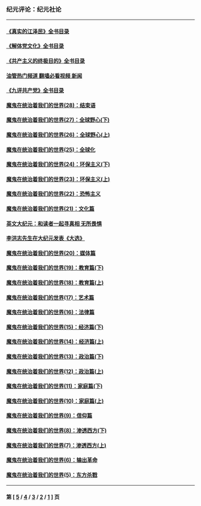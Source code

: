 ### 纪元评论：纪元社论
---
#### [《真实的江泽民》全书目录](../../pages/nsc422/n13721399.md?07120330) 
#### [《解体党文化》全书目录](../../pages/nsc422/n13721157.md?07120330) 
#### [《共产主义的终极目的》全书目录](../../pages/nsc422/n13721048.md?07120330) 
#### [油管热门频道 翻墙必看视频 新闻](ok?07120330)
#### [《九评共产党》全书目录](../../pages/nsc422/n13708085.md?07120330) 
#### [魔鬼在统治着我们的世界(28)：结束语](../../pages/nsc422/n10936246.md?07120330) 
#### [魔鬼在统治着我们的世界(27)：全球野心(下)](../../pages/nsc422/n10928319.md?07120330) 
#### [魔鬼在统治着我们的世界(26)：全球野心(上)](../../pages/nsc422/n10900318.md?07120330) 
#### [魔鬼在统治着我们的世界(25)：全球化](../../pages/nsc422/n10788205.md?07120330) 
#### [魔鬼在统治着我们的世界(24)：环保主义(下)](../../pages/nsc422/n10695307.md?07120330) 
#### [魔鬼在统治着我们的世界(23)：环保主义(上)](../../pages/nsc422/n10688613.md?07120330) 
#### [魔鬼在统治着我们的世界(22)：恐怖主义](../../pages/nsc422/n10614727.md?07120330) 
#### [魔鬼在统治着我们的世界(21)：文化篇](../../pages/nsc422/n10597706.md?07120330) 
#### [英文大纪元：和读者一起寻真相 无所畏惧](../../pages/nsc422/n12542027.md?07120330) 
#### [李洪志先生在大纪元发表《大选》](../../pages/nsc422/n12534746.md?07120330) 
#### [魔鬼在统治着我们的世界(20)：媒体篇](../../pages/nsc422/n10586579.md?07120330) 
#### [魔鬼在统治着我们的世界(19)：教育篇(下)](../../pages/nsc422/n10564808.md?07120330) 
#### [魔鬼在统治着我们的世界(18)：教育篇(上)](../../pages/nsc422/n10526970.md?07120330) 
#### [魔鬼在统治着我们的世界(17)：艺术篇](../../pages/nsc422/n10499093.md?07120330) 
#### [魔鬼在统治着我们的世界(16)：法律篇](../../pages/nsc422/n10485969.md?07120330) 
#### [魔鬼在统治着我们的世界(15)：经济篇(下)](../../pages/nsc422/n10469975.md?07120330) 
#### [魔鬼在统治着我们的世界(14)：经济篇(上)](../../pages/nsc422/n10457370.md?07120330) 
#### [魔鬼在统治着我们的世界(13)：政治篇(下)](../../pages/nsc422/n10448270.md?07120330) 
#### [魔鬼在统治着我们的世界(12)：政治篇(上)](../../pages/nsc422/n10444576.md?07120330) 
#### [魔鬼在统治着我们的世界(11)：家庭篇(下)](../../pages/nsc422/n10440961.md?07120330) 
#### [魔鬼在统治着我们的世界(10)：家庭篇(上)](../../pages/nsc422/n10435448.md?07120330) 
#### [魔鬼在统治着我们的世界(9)：信仰篇](../../pages/nsc422/n10432159.md?07120330) 
#### [魔鬼在统治着我们的世界(8)：渗透西方(下)](../../pages/nsc422/n10429603.md?07120330) 
#### [魔鬼在统治着我们的世界(7)：渗透西方(上)](../../pages/nsc422/n10426013.md?07120330) 
#### [魔鬼在统治着我们的世界(6)：输出革命](../../pages/nsc422/n10421536.md?07120330) 
#### [魔鬼在统治着我们的世界(5)：东方杀戮](../../pages/nsc422/n10417707.md?07120330) 

---
#### 第 [ [5](./5.md?07120330) / [4](./4.md?07120330) / [3](./3.md?07120330) / [2](./2.md?07120330) / [1](./1.md?07120330) ] 页
